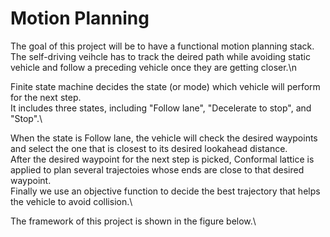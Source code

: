 # Motion Planning

The goal of this project will be to have a functional motion planning stack.\
The self-driving veihcle has to track the deired path while avoiding static vehicle and follow a preceding vehicle once they are getting closer.\n

Finite state machine decides the state (or mode) which vehicle will perform for the next step.\
It includes three states, including "Follow lane", "Decelerate to stop", and "Stop".\

When the state is Follow lane, the vehicle will check the desired waypoints and select the one that is closest to its desired lookahead distance.\
After the desired waypoint for the next step is picked, Conformal lattice is applied to plan several trajectoies whose ends are close to that desired waypoint.\
Finally we use an objective function to decide the best trajectory that helps the vehicle to avoid collision.\

The framework of this project is shown in the figure below.\
